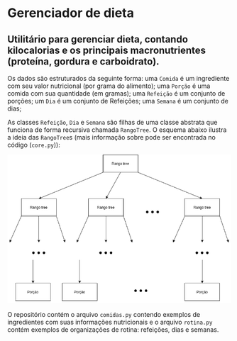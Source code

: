 # Gerenciador de dieta

Utilitário para gerenciar dieta, contando kilocalorias e os principais macronutrientes (proteína, gordura e carboidrato).
-

Os dados são estruturados da seguinte forma:
uma `Comida` é um ingrediente com seu valor nutricional (por grama do alimento);
uma `Porção` é uma comida com sua quantidade (em gramas);
uma `Refeição` é um conjunto de porções;
um `Dia` é um conjunto de Refeições;
uma `Semana` é um conjunto de dias;

As classes `Refeição`, `Dia` e `Semana` são filhas de uma classe abstrata que funciona de forma recursiva chamada `RangoTree`.
O esquema abaixo ilustra a ideia das `RangoTree`s (mais informação sobre pode ser encontrada no código (`core.py`)):

<p align="center">
  <img src="https://github.com/chedieck/diet-manager/blob/master/src/dieta-manager.drawio.png" />
</p>


O repositório contém o arquivo `comidas.py` contendo exemplos de ingredientes com suas informações nutricionais e o arquivo `rotina.py` contém exemplos de organizações de rotina: refeições, dias e semanas.
